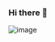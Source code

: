 ### Hi there 👋

<!--
**dna2121/dna2121** is a ✨ _special_ ✨ repository because its `README.md` (this file) appears on your GitHub profile.

- 🌱 I’m currently learning Data Engineering
-->

![image](https://github.com/dna2121/dna2121/assets/80125535/d0463e7e-15f5-4586-aaf9-3adc72f055dd)
